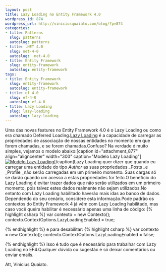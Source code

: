 ```yaml
--- 
layout: post
title: Lazy Loading no Entity Framework 4.0
wordpress_id: 874
wordpress_url: http://viniciusquaiato.com/blog/?p=874
categories: 
- title: Patterns
  slug: patterns
  autoslug: patterns
- title: .NET 4.0
  slug: net-4-0
  autoslug: .net-4.0
- title: Entity Framework
  slug: entity-framework
  autoslug: entity-framework
tags: 
- title: Entity Framework
  slug: entity-framework
  autoslug: entity-framework
- title: ef 4.0
  slug: ef-4-0
  autoslug: ef-4.0
- title: Lazy Loading
  slug: lazy-loading
  autoslug: lazy-loading
---
```

Uma das novas features no Entity Framework 4.0 é o Lazy Loading ou como era chamado Deferred Loading.[Lazy Loading](http://en.wikipedia.org/wiki/Lazy_loading) é a capacidade de carregar as propriedades de associação de nossas entidades no momento em que forem chamadas, e se forem chamadas.Confuso? Na verdade é muito simples, vejamos o modelo abaixo:[caption id="attachment_877" align="aligncenter" width="300" caption="Modelo Lazy Loading"][![Modelo Lazy Loading](http://viniciusquaiato.com/images_posts/modelo2-300x263.jpg "Modelo Lazy Loading")](http://viniciusquaiato.com/images_posts/modelo2.jpg)[/caption]Lazy Loading quer dizer que quando eu carregar uma entidade do tipo _Author_ as suas propriedades _Posts _e _Profile _não serão carregadas em um primeiro momento. Suas cargas só se darão quando um acesso a estas propriedades for feito.O benefício do Lazy Loading é evitar trazer dados que não serão utilizados em um primeiro momento, pois talvez estes dados realmente não sejam utilizados.No entanto com Lazy Loading habilitado haverão mais idas ao banco de dados. Dependendo do seu cenário, considere esta informação.Pode padrão os contextos do Entity Framework 4 já vêm com Lazy Loading habilitado, mas caso você queira habilitar é necessário apenas uma linha de código:
{% highlight csharp %}
var contexto = new Contexto();
    contexto.ContextOptions.LazyLoadingEnabled = true;
    
{% endhighlight %}
e para desabilitar:
{% highlight csharp %}
var contexto = new Contexto();
    contexto.ContextOptions.LazyLoadingEnabled = false;
    
{% endhighlight %}
Isso é tudo que é necessário para trabalhar com Lazy Loading no EF4.Qualquer dúvida ou sugestão é só deixar comentários ou enviar emails.

Att,
Vinicius Quaiato.
